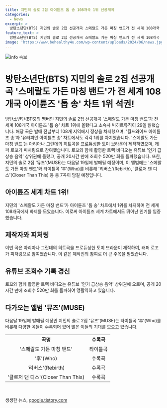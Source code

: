 ```yaml
---
title: 지민의 솔로 2집 아이튠즈 톱 송 108개국 1위 선공개곡
categories:
  - News
excerpt: >
  방탄소년단(BTS) 지민의 솔로 2집 선공개곡 스메랄도 가든 마칭 밴드가 전 세계 108개국 아이튠즈 톱 송 차트 1위에 올랐다. 이 노래는 아리아나 그란데의 히트곡을 프로듀싱한 토미 브라운이 제작하고 래퍼 로꼬가 피처링으로 참여했다. 로꼬와 함께 촬영한 트랙 비디오는 유튜브 인기 급상승 음악 상위권에 올랐고 이날 9시 조회수 520만 회를 돌파했다. 뮤즈(MUSE)는 다음달 19일 발매되며, 타이틀곡 후(Who)를 비롯해 리버스(Rebirth), 클로저 댄 디스(Closer Than This) 등 총 7곡이 수록된다.
feature_text: >
  방탄소년단(BTS) 지민의 솔로 2집 선공개곡 스메랄도 가든 마칭 밴드가 전 세계 108개국 아이튠즈 톱 송 차트 1위에 올랐다. 이 노래는 아리아나 그란데의 히트곡을 프로듀싱한 토미 브라운이 제작하고 래퍼 로꼬가 피처링으로 참여했다. 로꼬와 함께 촬영한 트랙 비디오는 유튜브 인기 급상승 음악 상위권에 올랐고 이날 9시 조회수 520만 회를 돌파했다. 뮤즈(MUSE)는 다음달 19일 발매되며, 타이틀곡 후(Who)를 비롯해 리버스(Rebirth), 클로저 댄 디스(Closer Than This) 등 총 7곡이 수록된다.
image: 'https://www.behealthy4u.com/wp-content/uploads/2024/06/news.jpg'
---
```


<p><img src="https://www.behealthy4u.com/wp-content/uploads/2024/06/news.jpg" alt="info 속보" /></p>

<h1>방탄소년단(BTS) 지민의 솔로 2집 선공개곡 '스메랄도 가든 마칭 밴드'가 전 세계 108개국 아이튠즈 '톱 송' 차트 1위 석권!</h1>

<p data-ke-size="size16">방탄소년단(BTS)의 멤버인 지민의 솔로 2집 선공개곡 '스메랄도 가든 마칭 밴드'가 전 세계 108개국 아이튠즈 '톱 송' 차트 1위에 올랐다고 소속사 빅히트뮤직이 29일 밝혔습니다. 해당 곡은 발매 전날부터 108개 지역에서 정상을 차지했으며, '월드와이드 아이튠즈 송'과 '유러피안 아이튠즈 송' 차트에서도 각각 1위를 차지했습니다. '스메랄도 가든 마칭 밴드'는 아리아나 그란데의 히트곡을 프로듀싱한 토미 브라운이 제작하였으며, 래퍼 로꼬가 피처링으로 참여했습니다. 로꼬와 함께 촬영한 트랙 비디오는 유튜브 '인기 급상승 음악' 상위권에 올랐고, 공개 20시간 만에 조회수 520만 회를 돌파했습니다. 또한, 지민의 솔로 2집 '뮤즈'(MUSE)는 다음달 19일에 발매될 예정이며, 이 앨범에는 '스메랄도 가든 마칭 밴드'와 타이틀곡 '후'(Who)를 비롯해 '리버스'(Rebirth), '클로저 댄 디스'(Closer Than This) 등 총 7곡이 담길 예정입니다.</p>

<h2 data-ke-size="size26">아이튠즈 세계 차트 1위!</h2>

<p data-ke-size="size16">지민의 '스메랄도 가든 마칭 밴드'가 아이튠즈 '톱 송' 차트에서 1위를 차지하여 전 세계 108개국에서 화제를 모았습니다. 이로써 아이튠즈 세계 차트에서도 뛰어난 인기를 입증했습니다.</p>

<h2 data-ke-size="size26">제작자와 피처링</h2>

<p data-ke-size="size16">이번 곡은 아리아나 그란데의 히트곡을 프로듀싱한 토미 브라운이 제작하여, 래퍼 로꼬가 피처링으로 참여했습니다. 이 같은 제작진의 참여로 더 큰 주목을 받았습니다.</p>

<h2 data-ke-size="size26">유튜브 조회수 기록 경신</h2>

<p data-ke-size="size16">로꼬와 함께 촬영한 트랙 비디오는 유튜브 '인기 급상승 음악' 상위권에 오르며, 공개 20시간 만에 조회수 520만 회를 돌파하여 맹활약하고 있습니다.</p>

<h2 data-ke-size="size26">다가오는 앨범 '뮤즈'(MUSE)</h2>

<p data-ke-size="size16">다음달 19일에 발매될 예정인 지민의 솔로 2집 '뮤즈'(MUSE)는 타이틀곡 '후'(Who)를 비롯해 다양한 곡들이 수록되어 있어 많은 이들의 기대를 모으고 있습니다.</p>

<table>
<tbody>
<tr>
<td style="text-align: center; height: 17px;"><b>곡명</b></td>
<td style="text-align: center; height: 17px;"><b>수록곡</b></td>
</tr>
<tr>
<td style="text-align: center; height: 17px;">'스메랄도 가든 마칭 밴드'</td>
<td style="text-align: center; height: 17px;">타이틀곡</td>
</tr>
<tr>
<td style="text-align: center; height: 17px;">'후'(Who)</td>
<td style="text-align: center; height: 17px;">수록곡</td>
</tr>
<tr>
<td style="text-align: center; height: 17px;">'리버스'(Rebirth)</td>
<td style="text-align: center; height: 17px;">수록곡</td>
</tr>
<tr>
<td style="text-align: center; height: 17px;">'클로저 댄 디스'(Closer Than This)</td>
<td style="text-align: center; height: 17px;">수록곡</td>
</tr>
</tbody>
</table>

<p data-ke-size="size16">&nbsp;</p>
생생한 뉴스, <a href="https://qoogle.tistory.com" rel="dofollow">qoogle.tistory.com</a>


